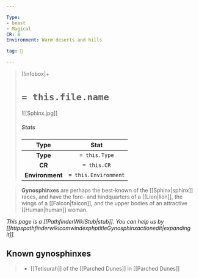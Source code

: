 ```yaml
---

Type:
- beast
- Magical
CR: 8
Environment: Warm deserts and hills

tag: 👹

---
```


> [!infobox]+
> #  `= this.file.name`
> ![[Sphinx.jpg]]
> ##### Stats
> Type | Stat |
> :---:|:---:|
> **Type** | `= this.Type` |
> **CR** | `= this.CR` |
> **Environment** | `= this.Environment` |



> **Gynosphinxes** are perhaps the best-known of the [[Sphinx|sphinx]] races, and have the fore- and hindquarters of a [[Lion|lion]], the wings of a [[Falcon|falcon]], and the upper bodies of an attractive [[Human|human]] woman.



*This page is a [[PathfinderWikiStub|stub]]. You can help us by [[httpspathfinderwikicomwindexphptitleGynosphinxactionedit|expanding it]].*


## Known gynosphinxes

> - [[Tetisurah]] of the [[Parched Dunes]] in [[Parched Dunes]]








